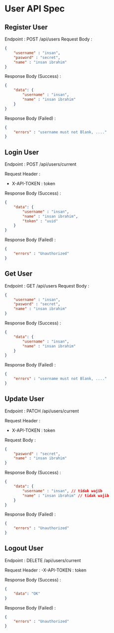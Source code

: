 # User API Spec

## Register User

Endpoint : POST /api/users
Request Body : 

```json
{
    "username" : "insan",
    "pasword" : "secret",
    "name" : "insan ibrahim"
}

```
Response Body (Success) : 

```json
{
    "data": {
        "username" : "insan",
        "name" : "insan ibrahim"
    }
}
```

Response Body (Failed) : 

```json
{
    "errors" : "username must not Blank, ...."
}

```

## Login User

Endpoint : POST /api/users/current

Request Header : 
- X-API-TOKEN : token

Response Body (Success) : 

```json
{
    "data": {
        "username" : "insan",
        "name" : "insan ibrahim",
        "token" : "uuid"
    }
}
```

Response Body (Failed) : 

```json
{
    "errors" : "Unauthorized"
}

```

## Get User

Endpoint : GET /api/users
Request Body : 

```json
{
    "username" : "insan",
    "pasword" : "secret",
    "name" : "insan ibrahim"
}

```
Response Body (Success) : 

```json
{
    "data": {
        "username" : "insan",
        "name" : "insan ibrahim"
    }
}
```

Response Body (Failed) : 

```json
{
    "errors" : "username must not Blank, ...."
}

```

## Update User

Endpoint : PATCH /api/users/current

Request Header : 
- X-API-TOKEN : token

Request Body : 

```json
{
    "pasword" : "secret",
    "name" : "insan ibrahim"
}

```
Response Body (Success) : 

```json
{
    "data": {
        "username" : "insan", // tidak wajib
        "name" : "insan ibrahim" // tidak wajib
    }
}
```

Response Body (Failed) : 

```json
{
    "errors" : "Unauthorized"
}

```

## Logout User

Endpoint : DELETE /api/users/current

Request Header : 
-X-API-TOKEN : token

Response Body (Success) : 

```json
{
    "data": "OK"
}
```

Response Body (Failed) : 

```json
{
    "errors" : "Unauthorized"
}

```